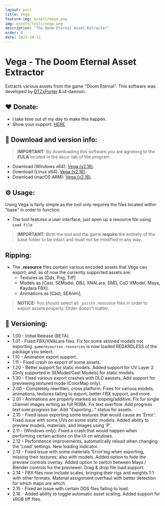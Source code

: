 ```yaml
---
layout: post
title: Vega
feature-img: assets/maya.png
img: assets/tools/vega.png
description: "The Doom Eternal Asset Extractor"
order: 0
date: 2023-10-11
---
```


# Vega - The Doom Eternal Asset Extractor
Extracts various assets from the game "Doom Eternal". This software was developed by [DTZxPorter](https://twitter.com/dtzxporter) & id-daemon.

## ❤️ Donate:
- I take time out of my day to make this happen.
- Show your support: [HERE](https://dtzxporter.com/donate)

## 💾 Download and version info:

> **IMPORTANT:** By downloading this software you are agreeing to the **EULA** located in the `About` tab of the program.

- Download (Windows x64): [Vega (v2.16)](https://mega.nz/file/BZQ3DQCA#jy6DBE4C7-W4Znf6NrROalHdkLsf_tNBG4IV5I1ElWU).
- Download (Linux x64): [Vega (v2.16)](https://mega.nz/file/0RhDhC7K#-NRzL8-gutZs_cvtDCBuNgCrVXrDyFGvWNGoQtRdUaI).
- Download (macOS ARM): [Vega (v2.16)](https://mega.nz/file/JF5hSIBb#UPkEtUzBWbbeffCYMYkR_7j7gvEyxGoYRSYG8o5G1WU).

## ⚙️ Usage:
Using Vega is fairly simple as the tool only requires the files located within "base" in order to function.

- The tool features a user interface, just open up a resource file using `Load File`

> **IMPORTANT:** Both the tool and the game **require** the entirety of the base folder to be intact and must not be modified in any way.

## Ripping:
- The **.resource** files contain various encoded assets that Vega can export; and, as of now the currently supported assets are:
  - Textures as [Dds, Png, Tiff]
  - Models as [Cast, SEModel, OBJ, XNALara, SMD, CoD XModel, Maya, Kaydara FBX].
  - Animations as [Cast, SEAnim].

> **NOTICE:** You should select all `_patchX` .resource files in order to export assets properly. Order doesn't matter.

## 📌 Versioning:
- 1.00 - Initial Release (BETA).
- 1.01 - Fixed FBX/XNALara files. Fix for some skinned models not exporting. `gameresources.resources` is now loaded REGARDLESS of the package you select.
- 1.10 - Animation export support.
- 1.11 - Fixed crash on export of some assets.
- 1.20 - Better support for static models. Added support for UV Layer 2 (Only supported in SEModel/Cast Models) for static models.
- 1.30 - Fixed various export crashes with DLC aassets, Add support for previewing textured mode (ColorMap only).
- 2.00 - Completely rewritten, cross platform. Fixes for various models, animations, textures failing to export, better FBX support, and more.
- 2.01 - Animations are properly marked as looping/additive. Fix for single channel images writing as full RGBA. Fix text overflow. Add progress text over progress bar. Add "Exporting..." status for assets.
- 2.10 - Fixed issue exporting some textures that would cause an 'Error'. Fixed issue with some UVs on some static models. Added ability to preview models, materials, and images using 'P'.
- 2.11 - (Windows only): Fixed a crash that would happen when performing certain actions on the UI on windows.
- 2.12 - Performance improvements, automatically reload when changing the 'Load' settings. New loading indicator.
- 2.13 - Fixed issue with some materials 'Error'ing when exporting, missing their textures; also with models. Added option to hide the preview controls overlay. Added option to switch between Maya / Blender controls for the previewer. Drag & drop file load support.
- 2.14 - FBX files now include scales, bringing their rigs and weights 1:1 with other formats. Material assignment overhaul with better detection for which maps are which.
- 2.15 - Fixed an issue with certain DDS files failing to load.
- 2.16 - Added ability to toggle automatic asset scaling. Added support for sRGB tiff files.